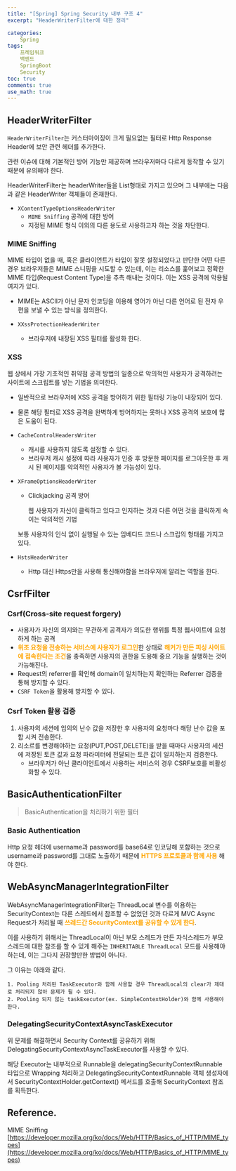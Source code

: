 ```yaml
---
title: "[Spring] Spring Security 내부 구조 4"
excerpt: "HeaderWriterFilter에 대한 정리"

categories:
    Spring
tags:
    프레임워크
    백엔드
    SpringBoot
    Security
toc: true
comments: true
use_math: true
---  
```

<style type = 'text/css'>
    .o{
    font-weight: bold;
    color:orange;
    }
</style>


## HeaderWriterFilter

`HeaderWriterFilter`는 커스터마이징이 크게 필요없는 필터로 Http Response Header에 보안 관련 헤더를 추가한다.

관련 이슈에 대해 기본적인 방어 기능만 제공하며 브라우저마다 다르게 동작할 수 있기 때문에 유의해야 한다.

HeaderWriterFilter는 headerWriter들을 List형태로 가지고 있으며 그 내부에는 다음과 같은 HeaderWriter 객체들이 존재한다.

- `XContentTypeOptionsHeaderWriter`
    - `MIME Sniffing` 공격에 대한 방어
    - 지정된 MIME 형식 이외의 다른 용도로 사용하고자 하는 것을 차단한다.
    
### MIME Sniffing

MIME 타입이 없을 때, 혹은 클라이언트가 타입이 잘못 설정되었다고 판단한 어떤 다른 경우 브라우저들은 MIME 스니핑을 시도할 수 있는데, 이는 리소스를 훑어보고 정확한 MIME 타입(Request Content Type)을 추측 해내는 것이다. 이는 XSS 공격에 악용될 여지가 있다.
    
- MIME는 ASCII가 아닌 문자 인코딩을 이용해 영어가 아닌 다른 언어로 된 전자 우편을 보낼 수 있는 방식을 정의한다.  
  
- `XXssProtectionHeaderWriter`
    - 브라우저에 내장된 XSS 필터를 활성화 한다.
        
### XSS

웹 상에서 가장 기초적인 취약점 공격 방법의 일종으로 악의적인 사용자가 공격하려는 사이트에 스크립트를 넣는 기법을 의미한다.
        
- 일반적으로 브라우저에 XSS 공격을 방어하기 위한 필터링 기능이 내장되어 있다.
- 물론 해당 필터로 XSS 공격을 완벽하게 방어하지는 못하나 XSS 공격의 보호에 많은 도움이 된다.
- `CacheControlHeadersWriter`
    - 캐시를 사용하지 않도록 설정할 수 있다.
    - 브라우저 캐시 설정에 따라 사용자가 인증 후 방문한 페이지를 로그아웃한 후 캐시 된 페이지를 악의적인 사용자가 볼 가능성이 있다.  
  
- `XFrameOptionsHeaderWriter`
    - Clickjacking 공격 방어
        
        웹 사용자가 자신이 클릭하고 있다고 인지하는 것과 다른 어떤 것을 클릭하게 속이는 악의적인 기법
    
    보통 사용자의 인식 없이 실행될 수 있는 임베디드 코드나 스크립의 형태를 가지고 있다.
    
- `HstsHeaderWriter`
    - Http 대신 Https만을 사용해 통신해야함을 브라우저에 알리는 역할을 한다.

## CsrfFilter

### Csrf(Cross-site request forgery)

- 사용자가 자신의 의지와는 무관하게 공격자가 의도한 행위를 특정 웹사이트에 요청하게 하는 공격
- <span class = "o">위조 요청을 전송하는 서비스에 사용자가 로그인</span>한 상태로 <span class = "o">해커가 만든 피싱 사이트에 접속한다는 조건</span>을 충족하면 사용자의 권한을 도용해 중요 기능을 실행하는 것이 가능해진다.
- Request의 referrer를 확인해 domain이 일치하는지 확인하는 Referrer 검증을 통해 방지할 수 있다.
- `CSRF Token`을 활용해 방지할 수 있다.
    
### Csrf Token 활용 검증

1. 사용자의 세션에 임의의 난수 값을 저장한 후 사용자의 요청마다 해당 난수 값을 포함 시켜 전송한다.
2. 리소르를 변경해야하는 요청(PUT,POST,DELETE)을 받을 때마다 사용자의 세션에 저장된 토큰 값과 요청 파라미터에 전달되는 토큰 값이 일치하는지 검증한다.
   - 브라우저가 아닌 클라이언트에서 사용하는 서비스의 경우 CSRF보호를 비활성화할 수 있다.

## BasicAuthenticationFilter

> BasicAuthentication을 처리하기 위한 필터

### Basic Authentication
Http 요청 헤더에 username과 password를 base64로 인코딩해 포함하는 것으로
username과 password를 그대로 노출하기 때문에 <span class = "o">HTTPS 프로토콜과 함께 사용</span> 해야 한다.

## WebAsyncManagerIntegrationFilter

WebAsyncManagerIntegrationFilter는 ThreadLocal 변수를 이용하는 SecurityContext는 다른 스레드에서 참조할 수 없었던 것과 다르게 MVC Async Request가 처리될 때 <span class = "o">쓰레드간 SecurityContext를 공유할 수 있게 한다</span>.

이를 사용하기 위해서는 ThreadLocal이 아닌 부모 스레드가 만든 자식스레드가 부모 스레드에 대한 참조를 할 수 있게 해주는 `INHERITABLE ThreadLocal` 모드를 사용해야하는데, 이는 그다지 권장할만한 방법이 아니다.

그 이유는 아래와 같다.

    1. Pooling 처리된 TaskExecutor와 함께 사용할 경우 ThreadLocal의 clear가 제대로 처리되지 않아 문제가 될 수 있다.
    2. Pooling 되지 않는 taskExecutor(ex. SimpleContextHolder)와 함께 사용해야 한다.

### DelegatingSecurityContextAsyncTaskExecutor

위 문제를 해결하면서 Security Context를 공유하기 위해 DelegatingSecurityContextAsyncTaskExecutor를 사용할 수 있다.

해당 Executor는 내부적으로 Runnable을 delegatingSecurityContextRunnable 타입으로 Wrapping 처리하고 DelegatingSecurityContextRunnable 객체 생성자에서 SecurityContextHolder.getContext() 메서드를 호출해 SecurityContext 참조를 획득한다.

## Reference.

MIME Sniffing    
[https://developer.mozilla.org/ko/docs/Web/HTTP/Basics_of_HTTP/MIME_types](https://developer.mozilla.org/ko/docs/Web/HTTP/Basics_of_HTTP/MIME_types)